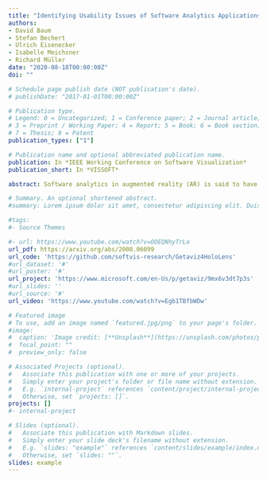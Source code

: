 ```yaml
---
title: "Identifying Usability Issues of Software Analytics Applications in Immersive Augmented Reality"
authors:
- David Baum
- Stefan Bechert
- Ulrich Eisenecker
- Isabelle Meichsner
- Richard Müller
date: "2020-08-18T00:00:00Z"
doi: ""

# Schedule page publish date (NOT publication's date).
# publishDate: "2017-01-01T00:00:00Z"

# Publication type.
# Legend: 0 = Uncategorized; 1 = Conference paper; 2 = Journal article;
# 3 = Preprint / Working Paper; 4 = Report; 5 = Book; 6 = Book section;
# 7 = Thesis; 8 = Patent
publication_types: ["1"]

# Publication name and optional abbreviated publication name.
publication: In *IEEE Working Conference on Software Visualization*
publication_short: In *VISSOFT*

abstract: Software analytics in augmented reality (AR) is said to have great potential. One reason why this potential is not yet fully exploited may be usability problems of the AR user interfaces. We present an iterative and qualitative usability evaluation with 15 subjects of a state-of-the-art application for software analytics in AR. We could identify and resolve numerous usability issues. Most of them were caused by applying conventional user interface elements, such as dialog windows, buttons, and scrollbars. The used city visualization, however, did not cause any usability issues. Therefore, we argue that future work should focus on making conventional user interface elements in AR obsolete by integrating their functionality into the immersive visualization.

# Summary. An optional shortened abstract.
#summary: Lorem ipsum dolor sit amet, consectetur adipiscing elit. Duis posuere tellus ac convallis placerat. Proin tincidunt magna sed ex sollicitudin condimentum.

#tags:
#- Source Themes

#- url: https://www.youtube.com/watch?v=OOEQNhyTrLo
url_pdf: https://arxiv.org/abs/2008.06099
url_code: 'https://github.com/softvis-research/Getaviz4HoloLens'
#url_dataset: '#'
#url_poster: '#'
url_project: 'https://www.microsoft.com/en-Us/p/getaviz/9mx6v3dt7p3s'
#url_slides: ''
#url_source: '#'
url_video: 'https://www.youtube.com/watch?v=Egb1TBfbWDw'

# Featured image
# To use, add an image named `featured.jpg/png` to your page's folder. 
#image:
#  caption: 'Image credit: [**Unsplash**](https://unsplash.com/photos/pLCdAaMFLTE)'
#  focal_point: ""
#  preview_only: false

# Associated Projects (optional).
#   Associate this publication with one or more of your projects.
#   Simply enter your project's folder or file name without extension.
#   E.g. `internal-project` references `content/project/internal-project/index.md`.
#   Otherwise, set `projects: []`.
projects: []
#- internal-project

# Slides (optional).
#   Associate this publication with Markdown slides.
#   Simply enter your slide deck's filename without extension.
#   E.g. `slides: "example"` references `content/slides/example/index.md`.
#   Otherwise, set `slides: ""`.
slides: example
---
```



